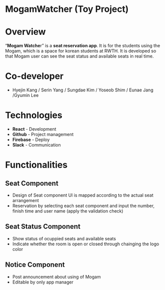 # MogamWatcher (Toy Project)

# Overview

“**Mogam Watche**r” is a **seat reservation app**. It is for the students using the Mogam, which is a space for korean students at RWTH. It is developed so that Mogam user can see the seat status and available seats in real time.

# Co-developer

- Hyejin Kang / Serin Yang / Sungdae Kim / Yoseob Shim / Eunae Jang /Gyumin Lee

# Technologies

- **React** - Development
- **Github** - Project management
- **Firebase** - Deploy
- **Slack** - Communication

# Functionalities

## Seat Component

- Design of Seat component UI is mapped according to the actual seat arrangement
- Reservation by selecting each seat component and input the number, finish time and user name (apply the validation check)

## Seat Status Component

- Show status of ocuppied seats and available seats
- Indicate whether the room is open or closed through chainging the logo color

## Notice Component

- Post announcement about using of Mogam
- Editable by only app manager
